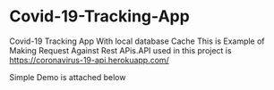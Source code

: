 # Covid-19-Tracking-App
Covid-19 Tracking App With local database Cache
This is Example of Making Request Against Rest APis.API used in this project is 
https://coronavirus-19-api.herokuapp.com/

Simple Demo is attached below

